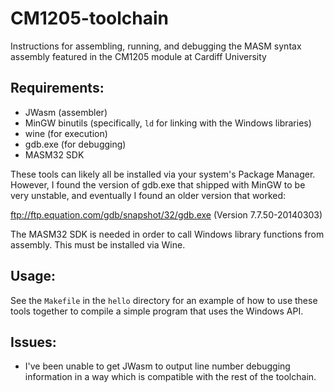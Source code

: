 # CM1205-toolchain
Instructions for assembling, running, and debugging the MASM syntax assembly featured in the CM1205 module at Cardiff University

## Requirements:
 - JWasm (assembler)
 - MinGW binutils (specifically, `ld` for linking with the Windows libraries)
 - wine (for execution)
 - gdb.exe (for debugging)
 - MASM32 SDK

These tools can likely all be installed via your system's Package Manager.
However, I found the version of gdb.exe that shipped with MinGW to be very unstable, and eventually I found an older version that worked:

ftp://ftp.equation.com/gdb/snapshot/32/gdb.exe (Version 7.7.50-20140303)

The MASM32 SDK is needed in order to call Windows library functions from assembly. This must be installed via Wine.

## Usage:

See the `Makefile` in the `hello` directory for an example of how to use these tools together to compile a simple program that uses the Windows API.

## Issues:

 - I've been unable to get JWasm to output line number debugging information in a way which is compatible with the rest of the toolchain.
